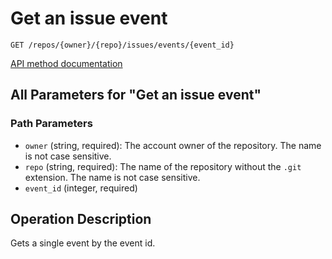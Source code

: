 # Get an issue event

`GET /repos/{owner}/{repo}/issues/events/{event_id}`

[API method documentation](https://docs.github.com/rest/issues/events#get-an-issue-event)

## All Parameters for "Get an issue event"

### Path Parameters

- `owner` (string, required): The account owner of the repository. The name is not case sensitive.
- `repo` (string, required): The name of the repository without the `.git` extension. The name is not case sensitive.
- `event_id` (integer, required)

## Operation Description

Gets a single event by the event id.

